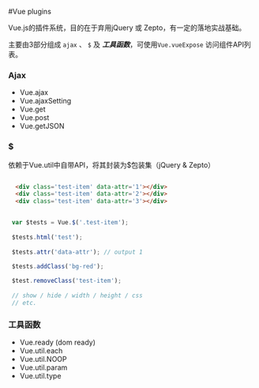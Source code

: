 #Vue plugins

Vue.js的插件系统，目的在于弃用jQuery 或 Zepto，有一定的落地实战基础。

主要由3部分组成 `ajax` 、 `$` 及 ___工具函数___，可使用`Vue.vueExpose` 访问组件API列表。

### Ajax
- Vue.ajax
- Vue.ajaxSetting
- Vue.get
- Vue.post
- Vue.getJSON

### $
依赖于Vue.util中自带API，将其封装为$包装集（jQuery & Zepto）
```html

  <div class='test-item' data-attr='1'></div>
  <div class='test-item' data-attr='2'></div>
  <div class='test-item' data-attr='3'></div>

```


```js

 var $tests = Vue.$('.test-item');
 
 $tests.html('test');
 
 $tests.attr('data-attr'); // output 1

 $tests.addClass('bg-red');
 
 $test.removeClass('test-item');
 
 // show / hide / width / height / css
 // etc.

```

### 工具函数
- Vue.ready (dom ready)
- Vue.util.each
- Vue.util.NOOP
- Vue.util.param
- Vue.util.type